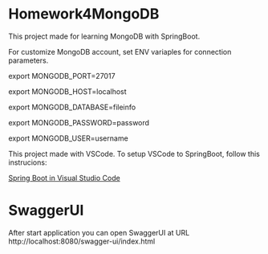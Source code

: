 # Homework4MongoDB

This project made for learning MongoDB with SpringBoot.

For customize MongoDB account, set ENV variaples for connection parameters.

export MONGODB_PORT=27017

export MONGODB_HOST=localhost

export MONGODB_DATABASE=fileinfo

export MONGODB_PASSWORD=password

export MONGODB_USER=username


This project made with VSCode.
To setup VSCode to SpringBoot, follow this instrucions:

[Spring Boot in Visual Studio Code](https://code.visualstudio.com/docs/java/java-spring-boot)

# SwaggerUI

After start application you can open SwaggerUI at URL http://localhost:8080/swagger-ui/index.html
